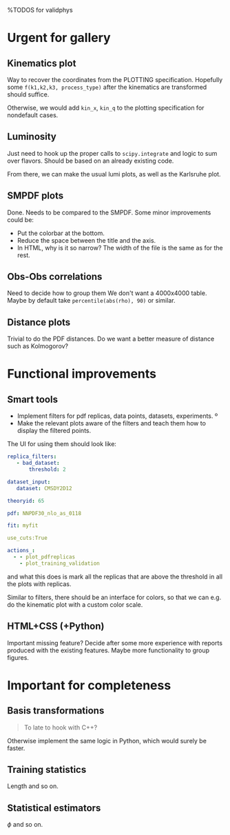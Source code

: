 %TODOS for validphys

Urgent for gallery
==================

Kinematics plot
---------------

Way to recover the coordinates from the PLOTTING specification.
Hopefully some `f(k1,k2,k3, process_type)` after the kinematics are
transformed should suffice.

Otherwise, we would add `kin_x`, `kin_q` to the plotting specification
for nondefault cases.


Luminosity
----------

Just need to hook up the proper calls to  `scipy.integrate` and logic
to sum over flavors. Should be based on an already existing code.

From there, we can make the usual lumi plots, as well as the Karlsruhe
plot.

SMPDF plots
----------

Done. Needs to be compared to the SMPDF. Some minor improvements could
be:

 - Put the colorbar at the bottom.
 - Reduce the space between the title and the axis.
 - In HTML, why is it so narrow? The width of the file is the same as
   for the rest.

Obs-Obs correlations
--------------------

Need to decide how to group them We don't want a 4000x4000 table.
Maybe by default take `percentile(abs(rho), 90)` or similar.

Distance plots
--------------

Trivial to do the PDF distances. Do we want a better measure of
distance such as Kolmogorov?


Functional improvements
=======================

Smart tools
-----------

 - Implement filters for pdf replicas, data points, datasets,
	 experiments.
º	
 - Make the relevant plots aware of the filters and teach them how to
	 display the filtered points.

The UI for using them should look like:

```yaml
replica_filters:
   - bad_dataset:
       threshold: 2

dataset_input:
   dataset: CMSDY2D12

theoryid: 65

pdf: NNPDF30_nlo_as_0118

fit: myfit

use_cuts:True

actions_:
  - - plot_pdfreplicas
    - plot_training_validation
```
and  what this does is mark all the replicas that are above the
threshold in all the plots with replicas.

Similar to filters, there should be an interface for colors, so that
we can e.g. do the kinematic plot with a custom color scale.

HTML+CSS (+Python)
--------

Important missing feature? Decide after some more experience with
reports produced with the existing features. Maybe more functionality
to group figures.


Important for completeness
==========================

Basis transformations
----------------------

  > To late to hook with C++?

Otherwise implement the same logic in Python, which would surely be
faster.

Training statistics
-------------------

Length and so on.

Statistical estimators
----------------------

$\phi$ and so on.

